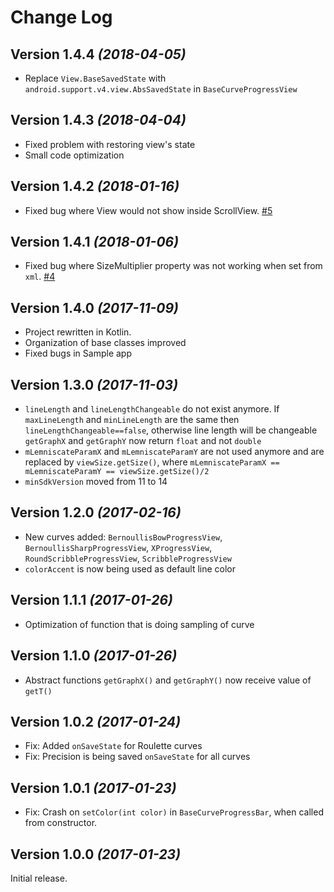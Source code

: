 Change Log
==========
Version 1.4.4 *(2018-04-05)*
----------------------------

* Replace `View.BaseSavedState` with `android.support.v4.view.AbsSavedState` in `BaseCurveProgressView`

Version 1.4.3 *(2018-04-04)*
----------------------------

* Fixed problem with restoring view's state
* Small code optimization

Version 1.4.2 *(2018-01-16)*
----------------------------

* Fixed bug where View would not show inside ScrollView.  [#5](https://github.com/vlad1m1r990/Lemniscate/issues/5)

Version 1.4.1 *(2018-01-06)*
----------------------------

* Fixed bug where SizeMultiplier property was not working when set from `xml`.  [#4](https://github.com/vlad1m1r990/Lemniscate/issues/4)

Version 1.4.0 *(2017-11-09)*
----------------------------

* Project rewritten in Kotlin.  
* Organization of base classes improved
* Fixed bugs in Sample app

Version 1.3.0 *(2017-11-03)*
----------------------------

* `lineLength` and `lineLengthChangeable` do not exist anymore. If `maxLineLength` and `minLineLength` are the same then `lineLengthChangeable==false`, otherwise line length will be changeable
`getGraphX` and `getGraphY` now return `float` and not `double`
* `mLemniscateParamX` and `mLemniscateParamY` are not used anymore and are replaced by `viewSize.getSize()`, where `mLemniscateParamX == mLemniscateParamY == viewSize.getSize()/2`
* `minSdkVersion` moved from 11 to 14

Version 1.2.0 *(2017-02-16)*
----------------------------

 * New curves added: `BernoullisBowProgressView`, `BernoullisSharpProgressView`, `XProgressView`, `RoundScribbleProgressView`, `ScribbleProgressView`
 * `colorAccent` is now being used as default line color

Version 1.1.1 *(2017-01-26)*
----------------------------

 * Optimization of function that is doing sampling of curve

Version 1.1.0 *(2017-01-26)*
----------------------------

 * Abstract functions `getGraphX()` and `getGraphY()` now receive value of `getT()`

Version 1.0.2 *(2017-01-24)*
----------------------------

 * Fix: Added `onSaveState` for Roulette curves
 * Fix: Precision is being saved `onSaveState` for all curves


Version 1.0.1 *(2017-01-23)*
----------------------------

 * Fix: Crash on `setColor(int color)` in `BaseCurveProgressBar`, when called from constructor.


Version 1.0.0 *(2017-01-23)*
----------------------------

Initial release.


